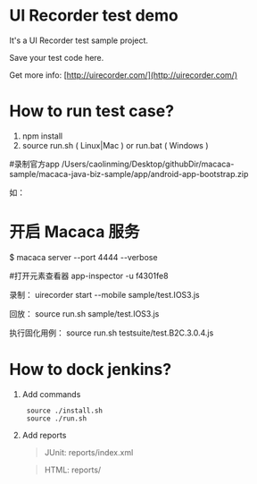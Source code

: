 UI Recorder test demo
================

It's a UI Recorder test sample project.

Save your test code here.

Get more info: [http://uirecorder.com/](http://uirecorder.com/)

How to run test case?
================

1. npm install
2. source run.sh ( Linux|Mac ) or run.bat ( Windows )

#录制官方app
/Users/caolinming/Desktop/githubDir/macaca-sample/macaca-java-biz-sample/app/android-app-bootstrap.zip

如：
# 开启 Macaca 服务
$ macaca server --port 4444 --verbose

#打开元素查看器
app-inspector -u f4301fe8

录制：
uirecorder start --mobile sample/test.IOS3.js

回放：
source run.sh sample/test.IOS3.js

执行固化用例：
source run.sh testsuite/test.B2C.3.0.4.js

How to dock jenkins?
================

1. Add commands

        source ./install.sh
        source ./run.sh

2. Add reports

    > JUnit: reports/index.xml

    > HTML: reports/







